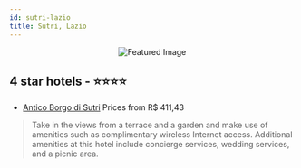 ```yaml
---
id: sutri-lazio
title: Sutri, Lazio
---
```


<center><img src="https://i.travelapi.com/hotels/2000000/1620000/1617800/1617792/765041ef_z.jpg" alt="Featured Image" /></center>


##  4 star hotels - ⭐️⭐️⭐️⭐️

-    [Antico Borgo di Sutri](https://us.hurb.com/hotels/sutri/antico-borgo-di-sutri-JNP-JP666151?cmp=18055) Prices from R$ 411,43
   > Take in the views from a terrace and a garden and make use of amenities such as complimentary wireless Internet access. Additional amenities at this hotel include concierge services, wedding services, and a picnic area.
